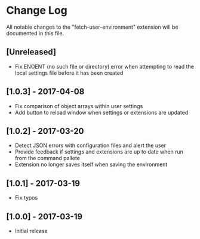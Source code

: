 # Change Log

All notable changes to the "fetch-user-environment" extension will be documented in this file.

## [Unreleased]

- Fix ENOENT (no such file or directory) error when attempting to read the local settings file before it has been created

## [1.0.3] - 2017-04-08

- Fix comparison of object arrays within user settings
- Add button to reload window when settings or extensions are updated

## [1.0.2] - 2017-03-20

- Detect JSON errors with configuration files and alert the user
- Provide feedback if settings and extensions are up to date when run from the command pallete
- Extension no longer saves itself when saving the environment

## [1.0.1] - 2017-03-19

- Fix typos

## [1.0.0] - 2017-03-19

- Initial release

